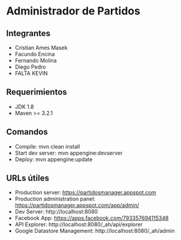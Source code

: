 Administrador de Partidos
=============================================

## Integrantes
- Cristian Ames Masek
- Facundo Encina
- Fernando Molina
- Diego Pedro
- FALTA KEVIN

## Requerimientos
- JDK 1.8
- Maven >= 3.2.1

## Comandos
- Compile: mvn clean install
- Start dev server: mvn appengine:devserver
- Deploy: mvn appengine:update

## URLs útiles
- Production server: https://partidosmanager.appspot.com
- Production administration panel: https://partidosmanager.appspot.com/app/admin/
- Dev Server: http://localhost:8080
- Facebook App: https://apps.facebook.com/793357694115348
- API Explorer: http://localhost:8080/_ah/api/explorer
- Google Datastore Management: http://localhost:8080/_ah/admin
